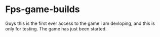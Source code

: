 # Fps-game-builds
Guys this is the first ever access to the game i am devloping, and this is only for testing. The game has just been started. 
